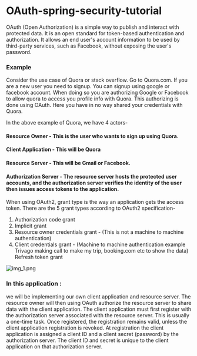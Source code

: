 # OAuth-spring-security-tutorial

OAuth (Open Authorization) is a simple way to publish and interact with protected data.
It is an open standard for token-based authentication and authorization. It allows an end user's account information to be used by third-party services,
such as Facebook, without exposing the user's password.

### Example

Consider the use case of Quora or stack overflow. Go to Quora.com.
If you are a new user you need to signup. You can signup using google or facebook account. When doing so you are authorizing Google or 
Facebook to allow quora to access you profile info with Quora. This authorizing is done using OAuth. Here you have in no way shared your credentials with Quora.

In the above example of Quora, we have 4 actors-

#### Resource Owner - This is the user who wants to sign up using Quora.
#### Client Application - This will be Quora
#### Resource Server - This will be Gmail or Facebook.
#### Authorization Server - The resource server hosts the protected user accounts, and the authorization server verifies the identity of the user then issues access tokens to the application.

When using OAuth2, grant type is the way an application gets the access token. There are the 5 grant types according to OAuth2 specification-
1. Authorization code grant
2. Implicit grant
3. Resource owner credentials grant - (This is not a machine to machine authentication)
4. Client credentials grant - (Machine to machine authentication example Trivago making call to make my trip, booking.com etc to show the data)
Refresh token grant

![img_1.png](img_1.png)

### In this application :

we will be implementing our own client application and resource server.
The resource owner will then using OAuth authorize the resource server to share data with the client application.
The client application must first register with the authorization server associated with the resource server. This is usually a one-time task. Once registered, 
the registration remains valid, unless the client application registration is revoked. At registration the client application is assigned a client ID and a 
client secret (password) by the authorization server. The client ID and secret is unique to the client application on that authorization server.
